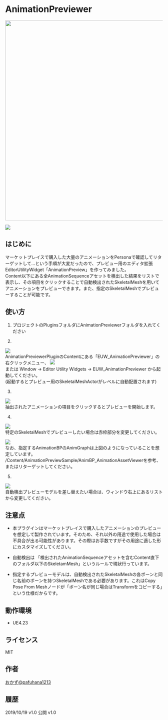 # AnimationPreviewer
<img src="https://github.com/pafuhana1213/Screenshot/blob/master/AnimationPreview0.gif" width="640px">  

![](https://github.com/pafuhana1213/Screenshot/blob/master/AnimationPreview1.png)  
## はじめに
マーケットプレイスで購入した大量のアニメーションをPersonaで確認してリターゲットして…という手順が大変だったので、プレビュー用のエディタ拡張 EditorUtilityWidget「AnimationPreview」を作ってみました。  
Content以下にある全AnimationSequenceアセットを検出した結果をリストで表示し、その項目をクリックすることで自動検出されたSkeletalMeshを用いてアニメーションをプレビューできます。また、指定のSkeletalMeshでプレビューすることが可能です。

## 使い方
1. プロジェクトのPluginsフォルダにAnimationPreviewerフォルダを入れてください

2. 
![](https://github.com/pafuhana1213/Screenshot/blob/master/AnimationPreview2.png)  
AnimationPreviewerPluginのContentにある「EUW_AnimationPreviewer」の右クリックメニュー、
![](https://github.com/pafuhana1213/Screenshot/blob/master/AnimationPreview4.png)  
または Window -> Editor Utility Widgets -> EUW_AnimationPreviewer から起動してください。  
(起動するとプレビュー用のSkeletalMeshActorがレベルに自動配置されます)  

3.   
![](https://github.com/pafuhana1213/Screenshot/blob/master/AnimationPreview5.gif)   
抽出されたアニメーションの項目をクリックするとプレビューを開始します。  

4.   
![](https://github.com/pafuhana1213/Screenshot/blob/master/AnimationPreview6.png)   
特定のSkeletalMeshでプレビューしたい場合は赤枠部分を変更してください。

![](https://github.com/pafuhana1213/Screenshot/blob/master/AnimationPreview7.png)   
なお、指定するAnimationBPのAnimGraphは上図のようになっていることを想定しています。  
/Content/AnimationPreviewSample/AnimBP_AnimationAssetViewerを参考、またはリターゲットしてください。

5.  
![](https://github.com/pafuhana1213/Screenshot/blob/master/AnimationPreview8.gif)     
自動検出プレビューモデルを差し替えたい場合は、ウィンドウ右上にあるリストから変更してください。

## 注意点
- 本プラグインはマーケットプレイスで購入したアニメーションのプレビューを想定して製作されています。そのため、それ以外の用途で使用した場合は不具合が出る可能性があります。その際はお手数ですがその用途に適した形にカスタマイズしてください。

- 自動検出は 「検出されたAnimationSequenceアセットを含むContent直下のフォルダ以下のSkeletamMesh」というルールで現状行っています。

- 指定するプレビューモデルは、自動検出されたSkeletalMeshの各ボーンと同じ名前のボーンを持つSkeletalMeshである必要があります。これはCopy Pose From Meshノードが「ボーン名が同じ場合はTransformをコピーする」という仕様だからです。

## 動作環境
- UE4.23

## ライセンス
MIT

## 作者
[おかず@pafuhana1213](https://twitter.com/pafuhana1213)

## 履歴
2019/10/19 v1.0 公開 v1.0
